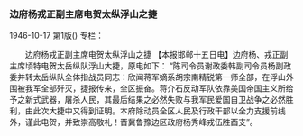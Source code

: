 ### 边府杨戎正副主席电贺太纵浮山之捷

1946-10-17
第1版()
专栏：

　　边府杨戎正副主席电贺太纵浮山之捷
    【本报邯郸十五日电】边府杨、戎正副主席顷特电贺太岳纵队浮山大捷，原电如下：
    “陈司令员谢政委韩副司令员杨副政委并转太岳纵队全体指战员同志：欣闻蒋军嫡系胡宗南精锐第一师全部，在浮山外围被我军全部歼灭，捷报传来，全区振奋。蒋介石反动军队依靠美国帝国主义所给予之新式武器，屠杀人民，其最后结果之必然失败与我军民爱国自卫战争之必然胜利，由此次大捷中又得到证明。本府除动员全区人民及行政干部以全力支援前线外，谨此电贺，并致崇高敬礼！晋冀鲁豫边区政府杨秀峰戎伍胜酉支”。
